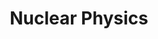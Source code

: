 ---
title: Nuclear Physics
description: Website untuk projek Fisika Nuklir Reaktor UIN Bandung
background: "images/bg.jpg"
---
